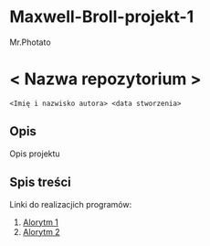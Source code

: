 # Maxwell-Broll-projekt-1
Mr.Photato
# \< Nazwa repozytorium > 

`<Imię i nazwisko autora> <data stworzenia>`

##  Opis

Opis projektu

##  Spis treści

Linki do realizacjich programów:

1. [Alorytm 1]()
2. [Alorytm 2]()